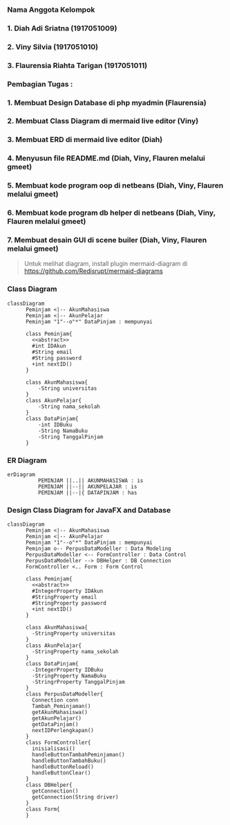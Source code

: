 ### Nama Anggota Kelompok 
### 1. Diah Adi Sriatna (1917051009)
### 2. Viny Silvia (1917051010)
### 3. Flaurensia Riahta Tarigan (1917051011)

### Pembagian Tugas :
### 1. Membuat Design Database di php myadmin (Flaurensia)
### 2. Membuat Class Diagram di mermaid live editor (Viny)
### 3. Membuat ERD di mermaid live editor (Diah)
### 4. Menyusun file README.md (Diah, Viny, Flauren melalui gmeet)
### 5. Membuat kode program oop di netbeans (Diah, Viny, Flauren melalui gmeet)
### 6. Membuat kode program db helper di netbeans (Diah, Viny, Flauren melalui gmeet)
### 7. Membuat desain GUI di scene builer (Diah, Viny, Flauren melalui gmeet)

> Untuk melihat diagram, install plugin mermaid-diagram di https://github.com/Redisrupt/mermaid-diagrams

### Class Diagram

```mermaid
classDiagram
      Peminjam <|-- AkunMahasiswa
      Peminjam <|-- AkunPelajar
      Peminjam "1"--o"*" DataPinjam : mempunyai

      class Peminjam{
        <<abstract>>
        #int IDAkun
        #String email
        #String password
        +int nextID()
      }
      
      class AkunMahasiswa{
          -String universitas
      }
      class AkunPelajar{
          -String nama_sekolah
      }
      class DataPinjam{
          -int IDBuku
          -String NamaBuku
          -String TanggalPinjam
      }
```		
### ER Diagram

```mermaid
erDiagram
          PEMINJAM ||..|| AKUNMAHASISWA : is
          PEMINJAM ||--|| AKUNPELAJAR : is
          PEMINJAM ||--|{ DATAPINJAM : has
```
### Design Class Diagram for JavaFX and Database

```mermaid
classDiagram
      Peminjam <|-- AkunMahasiswa
      Peminjam <|-- AkunPelajar
      Peminjam "1"--o"*" DataPinjam : mempunyai
      Peminjam o-- PerpusDataModeller : Data Modeling
      PerpusDataModeller <-- FormController : Data Control
      PerpusDataModeller --> DBHelper : DB Connection
      FormController <.. Form : Form Control

      class Peminjam{
        <<abstract>>
        #IntegerProperty IDAkun
        #StringProperty email
        #StringProperty password
        +int nextID()
      }
      
      class AkunMahasiswa{
        -StringProperty universitas
      }
      class AkunPelajar{
        -StringProperty nama_sekolah
      }
      class DataPinjam{
        -IntegerProperty IDBuku
        -StringProperty NamaBuku
        -StringrProperty TanggalPinjam
      }
      class PerpusDataModeller{
        Connection conn
        Tambah_Peminjaman()
        getAkunMahasiswa()
        getAkunPelajar()
        getDataPinjam()
        nextIDPerlengkapan()
      }
      class FormController{
        inisialisasi()
        handleButtonTambahPeminjaman()
        handleButtonTambahBuku()
        handleButtonReload()
        handleButtonClear()
      }
      class DBHelper{
        getConnection()
        getConnection(String driver)
      }
      class Form{
      }
```
